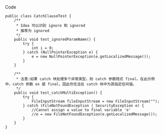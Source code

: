 Code

    public class CatchClauseTest {
        /**
         * Idea 可以识别 ignore 和 ignored
         * 推荐为 ignored
         */
        public void test_ignoredParamName() {
            try {
                int i = 0;
            } catch (NullPointerException e) {
                e = new NullPointerException(e.getLocalizedMessage());
            }
        }

        /**
         * 注意:如果 catch 块处理多个异常类型，则 catch 参数隐式 final。在此示例中，catch 参数 ex 是 final，因此你无法在 catch 块中为其指定任何值。
         */
        public void test_catchMultiException() {
            try {
                FileInputStream fileInputStream = new FileInputStream("");
            } catch (FileNotFoundException | SecurityException e) {
                //Cannot assign a value to final variable 'e'
                //e = new FileNotFoundException(e.getLocalizedMessage());
            }
        }
    }

